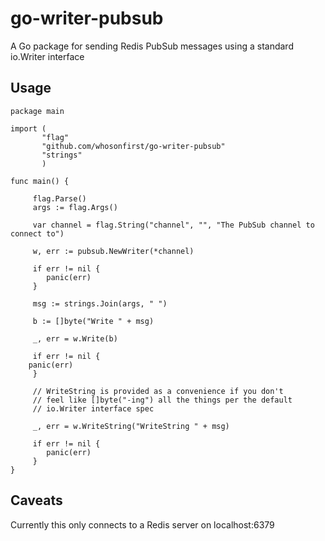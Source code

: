 # go-writer-pubsub

A Go package for sending Redis PubSub messages using a standard io.Writer interface

## Usage

```
package main

import (
       "flag"
       "github.com/whosonfirst/go-writer-pubsub"
       "strings"
       )

func main() {

     flag.Parse()
     args := flag.Args()

     var channel = flag.String("channel", "", "The PubSub channel to connect to")

     w, err := pubsub.NewWriter(*channel)

     if err != nil {
     	panic(err)
     }

     msg := strings.Join(args, " ")

     b := []byte("Write " + msg)

     _, err = w.Write(b)

     if err != nil {
   	panic(err)
     }
	
     // WriteString is provided as a convenience if you don't
     // feel like []byte("-ing") all the things per the default
     // io.Writer interface spec

     _, err = w.WriteString("WriteString " + msg)

     if err != nil {
     	panic(err)
     }     
}
```

## Caveats

Currently this only connects to a Redis server on localhost:6379

